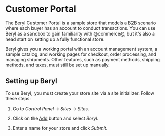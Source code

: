 # Customer Portal [](id=customer-portal)

The Beryl Customer Portal is a sample store that models a B2B scenario where
each buyer has an account to conduct transactions. You can use Beryl as
a sandbox to gain familiarity with @commerce@, but it's also a head start on
setting up a fully functional store.

Beryl gives you a working portal with an account management system, a sample
catalog, and working pages for checkout, order processing, and managing
shipments. Other features, such as payment methods, shipping methods, and taxes,
must still be set up manually.

## Setting up Beryl [](id=setting-up-beryl)

To use Beryl, you must create your store site via a site initializer. Follow
these steps: 

1.  Go to *Control Panel* &rarr; *Sites* &rarr; *Sites*.

2.  Click on the [Add](../../images/icon-add.png) button and select *Beryl*.

3.  Enter a name for your store and click *Submit*.
